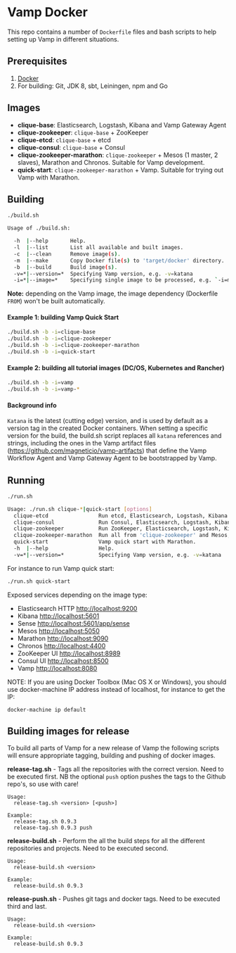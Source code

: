 # Vamp Docker

This repo contains a number of `Dockerfile` files and bash scripts to help setting up Vamp in different situations.

## Prerequisites

1. [Docker](https://docs.docker.com/)
2. For building: Git, JDK 8, sbt, Leiningen, npm and Go

## Images

- **clique-base**: Elasticsearch, Logstash, Kibana and Vamp Gateway Agent
- **clique-zookeeper**: `clique-base` + ZooKeeper
- **clique-etcd**: `clique-base` + etcd
- **clique-consul**: `clique-base` + Consul
- **clique-zookeeper-marathon**: `clique-zookeeper` + Mesos (1 master, 2 slaves), Marathon and Chronos. Suitable for Vamp development.
- **quick-start**: `clique-zookeeper-marathon` + Vamp. Suitable for trying out Vamp with Marathon.

## Building

```bash
./build.sh

Usage of ./build.sh:

  -h  |--help       Help.
  -l  |--list       List all available and built images.
  -c  |--clean      Remove image(s).
  -m  |--make       Copy Docker file(s) to 'target/docker' directory.
  -b  |--build      Build image(s).
  -v=*|--version=*  Specifying Vamp version, e.g. -v=katana
  -i=*|--image=*    Specifying single image to be processed, e.g. `-i=marathon` otherwise all.
```

**Note:** depending on the Vamp image, the image dependency (Dockerfile `FROM`) won't be built automatically.

#### Example 1: building Vamp Quick Start

```bash
./build.sh -b -i=clique-base
./build.sh -b -i=clique-zookeeper
./build.sh -b -i=clique-zookeeper-marathon
./build.sh -b -i=quick-start
```

#### Example 2: building all tutorial images (DC/OS, Kubernetes and Rancher)

```bash
./build.sh -b -i=vamp
./build.sh -b -i=vamp-*
```

#### Background info
`Katana` is the latest (cutting edge) version, and is used by default as a version tag in the created Docker containers. When setting a specific version for the build, the build.sh script replaces all `katana` references and strings, including the ones in the Vamp artifact files (https://github.com/magneticio/vamp-artifacts) that define the Vamp Workflow Agent and Vamp Gateway Agent to be bootstrapped by Vamp.   

## Running

```bash
./run.sh

Usage: ./run.sh clique-*|quick-start [options]
  clique-etcd                Run etcd, Elasticsearch, Logstash, Kibana and Vamp Gateway Agent.
  clique-consul              Run Consul, Elasticsearch, Logstash, Kibana and Vamp Gateway Agent.
  clique-zookeeper           Run ZooKeeper, Elasticsearch, Logstash, Kibana and Vamp Gateway Agent.
  clique-zookeeper-marathon  Run all from 'clique-zookeeper' and Mesos, Marathon and Chronos.
  quick-start                Vamp quick start with Marathon.
  -h  |--help                Help.
  -v=*|--version=*           Specifying Vamp version, e.g. -v=katana
```

For instance to run Vamp quick start:

```bash
./run.sh quick-start
```

Exposed services depending on the image type:

- Elasticsearch HTTP [http://localhost:9200](http://localhost:9200)
- Kibana [http://localhost:5601](http://localhost:5601)
- Sense [http://localhost:5601/app/sense](http://localhost:5601/app/sense)
- Mesos [http://localhost:5050](http://localhost:5050)
- Marathon [http://localhost:9090](http://localhost:9090)
- Chronos [http://localhost:4400](http://localhost:4400)
- ZooKeeper UI [http://localhost:8989](http://localhost:8989)
- Consul UI [http://localhost:8500](http://localhost:8500)
- Vamp [http://localhost:8080](http://localhost:8080)

NOTE: If you are using Docker Toolbox (Mac OS X or Windows), you should use docker-machine IP address instead of localhost, for instance to get the IP:
```
docker-machine ip default
```


## Building images for release

To build all parts of Vamp for a new release of Vamp the following scripts will ensure appropriate tagging, building and pushing of docker images. 

**release-tag.sh** - Tags all the repositories with the correct version. Need to be executed first. NB the optional `push` option pushes the tags to the Github repo's, so use with care! 

```
Usage:
  release-tag.sh <version> [<push>]

Example:
  release-tag.sh 0.9.3
  release-tag.sh 0.9.3 push
```

**release-build.sh** - Perform the all the build steps for all the different repositories and projects. Need to be executed second.

```
Usage:
  release-build.sh <version>

Example:
  release-build.sh 0.9.3
```

**release-push.sh** - Pushes git tags and docker tags. Need to be executed third and last.

```
Usage:
  release-build.sh <version>

Example:
  release-build.sh 0.9.3
```
